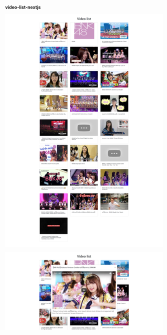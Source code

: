 **video-list-nextjs**

![1](https://raw.githubusercontent.com/pskclub/video-list-nextjs/master/ss/1.png)

![2](https://raw.githubusercontent.com/pskclub/video-list-nextjs/master/ss/2.JPG)